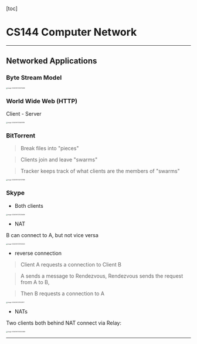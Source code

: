 [toc]



# CS144 Computer Network



---

## Networked Applications

### Byte Stream Model

<img src="https://gitee.com/OooAlex/study_note/raw/master/img/202409072253739.png" alt="image-20240907225315456" style="zoom:25%;" />

### World Wide Web (HTTP)

Client - Server

<img src="https://gitee.com/OooAlex/study_note/raw/master/img/202409072256179.png" alt="image-20240907225651919" style="zoom:25%;" />

### BitTorrent

> Break files into "pieces"

> Clients join and leave "swarms"

> Tracker keeps track of what clients are the members of "swarms"

<img src="../../../../../AppData/Roaming/Typora/typora-user-images/image-20240907232107668.png" alt="image-20240907232107668" style="zoom:25%;" />

### Skype

* Both clients

<img src="https://gitee.com/OooAlex/study_note/raw/master/img/202409072312668.png" alt="image-20240907231236456" style="zoom: 25%;" />

* NAT

B can connect to A, but not vice versa

<img src="https://gitee.com/OooAlex/study_note/raw/master/img/202409072313146.png" alt="image-20240907231350022" style="zoom: 25%;" />

* reverse connection

> Client A requests a connection to Client B

> A sends a message to Rendezvous, Rendezvous sends the request from A to B,

> Then B requests a connection to A

<img src="https://gitee.com/OooAlex/study_note/raw/master/img/202409072315333.png" alt="image-20240907231539117" style="zoom:25%;" />

* NATs

Two clients both behind NAT connect via Relay:

<img src="https://gitee.com/OooAlex/study_note/raw/master/img/202409072332986.png" alt="image-20240907233224830" style="zoom:25%;" />

---

